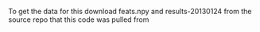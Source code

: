 To get the data for this download feats.npy and results-20130124 from the source repo that this code was pulled from
